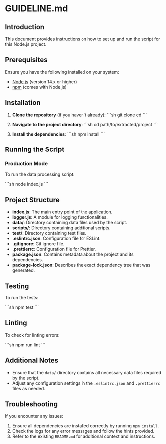 
# GUIDELINE.md

## Introduction

This document provides instructions on how to set up and run the script for this Node.js project.

## Prerequisites

Ensure you have the following installed on your system:

- [Node.js](https://nodejs.org/) (version 14.x or higher)
- [npm](https://www.npmjs.com/) (comes with Node.js)

## Installation

1. **Clone the repository** (if you haven't already):
    \`\`\`sh
    git clone <repository-url>
    cd <repository-directory>
    \`\`\`

2. **Navigate to the project directory**:
    \`\`\`sh
    cd path/to/extracted/project
    \`\`\`

3. **Install the dependencies**:
    \`\`\`sh
    npm install
    \`\`\`

## Running the Script

### Production Mode

To run the data processing script:

\`\`\`sh
node index.js
\`\`\`

## Project Structure

- **index.js**: The main entry point of the application.
- **logger.js**: A module for logging functionalities.
- **data/**: Directory containing data files used by the script.
- **scripts/**: Directory containing additional scripts.
- **test/**: Directory containing test files.
- **.eslintrc.json**: Configuration file for ESLint.
- **.gitignore**: Git ignore file.
- **.prettierrc**: Configuration file for Prettier.
- **package.json**: Contains metadata about the project and its dependencies.
- **package-lock.json**: Describes the exact dependency tree that was generated.

## Testing

To run the tests:

\`\`\`sh
npm test
\`\`\`

## Linting

To check for linting errors:

\`\`\`sh
npm run lint
\`\`\`

## Additional Notes

- Ensure that the `data/` directory contains all necessary data files required by the script.
- Adjust any configuration settings in the `.eslintrc.json` and `.prettierrc` files as needed.

## Troubleshooting

If you encounter any issues:

1. Ensure all dependencies are installed correctly by running `npm install`.
2. Check the logs for any error messages and follow the hints provided.
3. Refer to the existing `README.md` for additional context and instructions.
